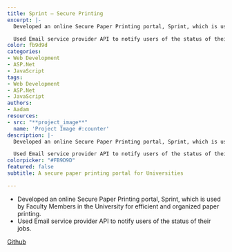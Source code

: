 ```yaml
---
title: Sprint — Secure Printing
excerpt: |-
  Developed an online Secure Paper Printing portal, Sprint, which is used by Faculty Members in the University for efficient and organized paper printing.

  Used Email service provider API to notify users of the status of their jobs.
color: fb9d9d
categories:
- Web Development
- ASP.Net
- JavaScript
tags:
- Web Development
- ASP.Net
- JavaScript
authors:
- Aadam
resources:
- src: "**project_image**"
  name: 'Project Image #:counter'
description: |-
  Developed an online Secure Paper Printing portal, Sprint, which is used by Faculty Members in the University for efficient and organized paper printing.

  Used Email service provider API to notify users of the status of their jobs.
colorpicker: "#FB9D9D"
featured: false
subtitle: A secure paper printing portal for Universities

---
```

- Developed an online Secure Paper Printing portal, Sprint, which is used by Faculty Members in the University for efficient and organized paper printing.
- Used Email service provider API to notify users of the status of their jobs.

[Github](https://github.com/aadimator/sprint)